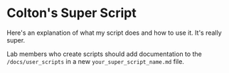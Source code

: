 # Colton's Super Script

Here's an explanation of what my script does and how to use it. It's really super.

Lab members who create scripts should add documentation to the `/docs/user_scripts` in a new `your_super_script_name.md` file.
